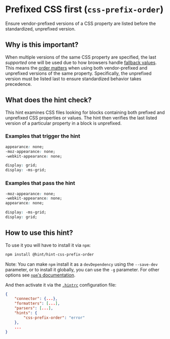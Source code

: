 # Prefixed CSS first (`css-prefix-order`)

Ensure vendor-prefixed versions of a CSS property are listed before the
standardized, unprefixed version.

## Why is this important?

When multiple versions of the same CSS property are specified, the last
*supported* one will be used due to how browsers handle
[fallback values][css-fallback]. This means the [order matters][css-order]
when using both vendor-prefixed and unprefixed versions of the same
property. Specifically, the unprefixed version must be listed last to ensure
standardized behavior takes precedence.

## What does the hint check?

This hint examines CSS files looking for blocks containing both prefixed
and unprefixed CSS properties or values. The hint then verifies the last
listed version of a particular property in a block is unprefixed.

### Examples that **trigger** the hint

```css
appearance: none;
-moz-appearance: none;
-webkit-appearance: none;
```

```css
display: grid;
display: -ms-grid;
```

### Examples that **pass** the hint

```css
-moz-appearance: none;
-webkit-appearance: none;
appearance: none;
```

```css
display: -ms-grid;
display: grid;
```

## How to use this hint?

To use it you will have to install it via `npm`:

```bash
npm install @hint/hint-css-prefix-order
```

Note: You can make `npm` install it as a `devDependency` using the `--save-dev`
parameter, or to install it globally, you can use the `-g` parameter. For
other options see
[`npm`'s documentation](https://docs.npmjs.com/cli/install).

And then activate it via the [`.hintrc`][hintrc]
configuration file:

```json
{
    "connector": {...},
    "formatters": [...],
    "parsers": [...],
    "hints": {
        "css-prefix-order": "error"
    },
    ...
}
```

<!-- Link labels: -->

[css-fallback]: https://www.w3.org/TR/css-2018/#partial
[css-order]: https://css-tricks.com/ordering-css3-properties/#article-header-id-0
[hintrc]: https://webhint.io/docs/user-guide/configuring-webhint/summary/
